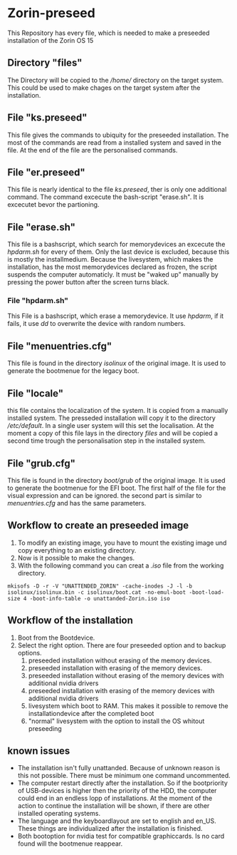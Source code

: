 # Zorin-preseed
This Repository has every file, which is needed to make a preseeded installation of the Zorin OS 15

## Directory "files"
The Directory will be copied to the */home/* directory on the target system. This could be used to make chages on the target system after the installation.

## File "ks.preseed"
This file gives the commands to ubiquity for the preseeded installation. The most of the commands are read from a installed system and saved in the file. At the end of the file are the personalised commands.

## File "er.preseed"
This file is nearly identical to the file *ks.preseed*, ther is only one additional command. The command excecute the bash-script "erase.sh". It is excecutet bevor the partioning.

## File "erase.sh"
This file is a bashscript, which search for memorydevices an excecute the *hpdarm.sh* for every of them. Only the last device is excluded, because this is mostly the installmedium.
Because the livesystem, which makes the installation, has the most memorydevices declared as frozen, the script suspends the computer automaticly. It must be "waked up" manually by pressing the power button after the screen turns black.

### File "hpdarm.sh"
This File is a bashscript, which erase a memorydevice. It use *hpdarm*, if it fails, it use *dd* to overwrite the device with random numbers.

## File "menuentries.cfg"
This file is found in the directory *isolinux* of the original image. It is used to generate the bootmenue for the legacy boot.

## File "locale"
this file contains the localization of the system. It is copied from a manually installed system. The presseded installation will copy it to the directory */etc/default*. In a single user system will this set the localisation.
At the moment a copy of this file lays in the directory *files* and will be copied a second time trough the personalisation step in the installed system.

## File "grub.cfg"
This file is found in the directory *boot/grub* of the original image. It is used to generate the bootmenue for the EFI boot. The first half of the file for the visual expression and can be ignored. the second part is similar to *menuentries.cfg* and has the same parameters.

## Workflow to create an preseeded image
1. To modify an existing image, you have to mount the existing image und copy everything to an existing directory.
2. Now is it possible to make the changes.
3. With the following command you can creat a *.iso* file from the working directory. 

```
mkisofs -D -r -V "UNATTENDED_ZORIN" -cache-inodes -J -l -b isolinux/isolinux.bin -c isolinux/boot.cat -no-emul-boot -boot-load-size 4 -boot-info-table -o unattanded-Zorin.iso iso
```

## Workflow of the installation
1. Boot from the Bootdevice.
2. Select the right option. There are four preseeded option and to backup options.
   1. preseeded installation without erasing of the memory devices.
   2. preseeded installation with erasing of the memory devices.
   3. preseeded installation without erasing of the memory devices with additional nvidia drivers
   4. preseeded installation with erasing of the memory devices with additional nvidia drivers
   5. livesystem which boot to RAM. This makes it possible to remove the installationdevice after the completed boot
   6. "normal" livesystem with the option to install the OS whitout preseeding

## known issues
- The installation isn't fully unattanded. Because of unknown reason is this not possible. There must be minimum one command uncommented.
- The computer restart directly after the installation. So if the bootpriority of USB-devices is higher then the priority of the HDD, the computer could end in an endless lopp of installations. At the moment of the action to continue the installation will be shown, if there are other installed operating systems.
- The language and the keyboardlayout are set to english and en_US. These things are individualized after the installation is finished. 
- Both bootoption for nvidia test for compatible graphiccards. Is no card found will the bootmenue reappear.
